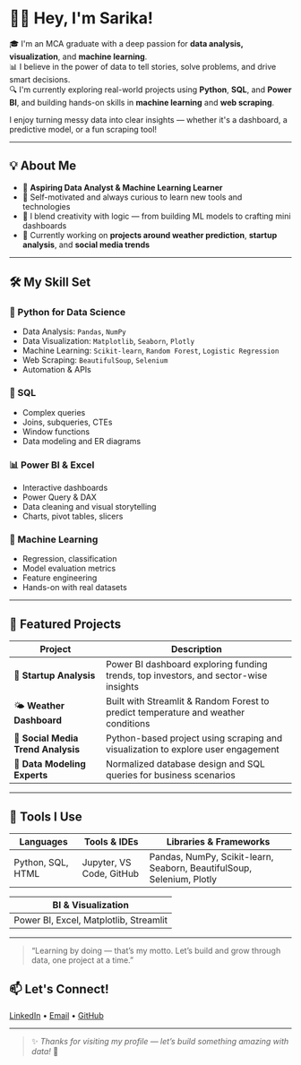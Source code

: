 # 👩‍💻 Hey, I'm Sarika!

🎓 I'm an MCA graduate with a deep passion for **data analysis, visualization**, and **machine learning**.  
📊 I believe in the power of data to tell stories, solve problems, and drive smart decisions.  
🔍 I'm currently exploring real-world projects using **Python**, **SQL**, and **Power BI**, and building hands-on skills in **machine learning** and **web scraping**.

I enjoy turning messy data into clear insights — whether it's a dashboard, a predictive model, or a fun scraping tool!

---

## 💡 About Me

- 💼 **Aspiring Data Analyst & Machine Learning Learner**
- 🧠 Self-motivated and always curious to learn new tools and technologies
- 🧵 I blend creativity with logic — from building ML models to crafting mini dashboards
- 🧪 Currently working on **projects around weather prediction**, **startup analysis**, and **social media trends**

---

## 🛠️ My Skill Set

### 🐍 Python for Data Science
- Data Analysis: `Pandas`, `NumPy`
- Data Visualization: `Matplotlib`, `Seaborn`, `Plotly`
- Machine Learning: `Scikit-learn`, `Random Forest`, `Logistic Regression`
- Web Scraping: `BeautifulSoup`, `Selenium`
- Automation & APIs

### 🧮 SQL
- Complex queries
- Joins, subqueries, CTEs
- Window functions
- Data modeling and ER diagrams

### 📊 Power BI & Excel
- Interactive dashboards
- Power Query & DAX
- Data cleaning and visual storytelling
- Charts, pivot tables, slicers

### 🤖 Machine Learning
- Regression, classification
- Model evaluation metrics
- Feature engineering
- Hands-on with real datasets

---

## 📂 Featured Projects

| Project | Description |
|--------|-------------|
| 🔎 **Startup Analysis** | Power BI dashboard exploring funding trends, top investors, and sector-wise insights |
| 🌤️ **Weather Dashboard** | Built with Streamlit & Random Forest to predict temperature and weather conditions |
| 📱 **Social Media Trend Analysis** | Python-based project using scraping and visualization to explore user engagement |
| 🧩 **Data Modeling Experts** | Normalized database design and SQL queries for business scenarios |

---

## 🌟 Tools I Use

| Languages | Tools & IDEs | Libraries & Frameworks |
|----------|---------------|------------------------|
| Python, SQL, HTML | Jupyter, VS Code, GitHub | Pandas, NumPy, Scikit-learn, Seaborn, BeautifulSoup, Selenium, Plotly |

| BI & Visualization |
|--------------------|
| Power BI, Excel, Matplotlib, Streamlit |

---


> “Learning by doing — that’s my motto. Let’s build and grow through data, one project at a time.”


## 📫 Let's Connect!

[LinkedIn](https://www.linkedin.com/in/ciricilla-sarika-174307243) • [Email](sarikada25@gmail.com) • [GitHub](https://github.com/Sarika-max-prog)

---

> ✨ *Thanks for visiting my profile — let’s build something amazing with data!* 🌟


